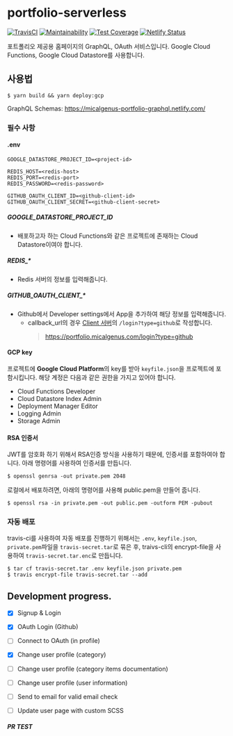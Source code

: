 # portfolio-serverless

[![TravisCI](https://travis-ci.org/micalgenus/portfolio-serverless.svg?branch=develop)](https://travis-ci.org/micalgenus/portfolio-serverless)
[![Maintainability](https://api.codeclimate.com/v1/badges/b3e8b5928b4e461ca3a1/maintainability)](https://codeclimate.com/github/micalgenus/portfolio-serverless/maintainability)
[![Test Coverage](https://api.codeclimate.com/v1/badges/b3e8b5928b4e461ca3a1/test_coverage)](https://codeclimate.com/github/micalgenus/portfolio-serverless/test_coverage)
[![Netlify Status](https://api.netlify.com/api/v1/badges/4deeb63a-c7fa-426a-b369-ba7e65323131/deploy-status)](https://app.netlify.com/sites/micalgenus-portfolio-graphql/deploys)

포트폴리오 제공용 홈페이지의 GraphQL, OAuth 서비스입니다. Google Cloud Functions, Google Cloud Datastore를 사용합니다.

## 사용법

```
$ yarn build && yarn deploy:gcp
```

GraphQL Schemas: https://micalgenus-portfolio-graphql.netlify.com/

### 필수 사항

#### .env

```
GOOGLE_DATASTORE_PROJECT_ID=<project-id>

REDIS_HOST=<redis-host>
REDIS_PORT=<redis-port>
REDIS_PASSWORD=<redis-password>

GITHUB_OAUTH_CLIENT_ID=<github-client-id>
GITHUB_OAUTH_CLIENT_SECRET=<github-client-secret>
```

##### GOOGLE_DATASTORE_PROJECT_ID

- 배포하고자 하는 Cloud Functions와 같은 프로젝트에 존재하는 Cloud Datastore이여야 합니다.

##### REDIS_\*

- Redis 서버의 정보를 입력해줍니다.

##### GITHUB_OAUTH_CLIENT_\*

- Github에서 Developer settings에서 App을 추가하여 해당 정보를 입력해줍니다.
  - callback_url의 경우 [Client 서버](https://github.com/micalgenus/portfolio)의 `/login?type=github`로 작성합니다.
    > https://portfolio.micalgenus.com/login?type=github

#### GCP key

프로젝트에 **Google Cloud Platform**의 key를 받아 `keyfile.json`을 프로젝트에 포함시킵니다.
해당 계정은 다음과 같은 권한을 가지고 있어야 합니다.

- Cloud Functions Developer
- Cloud Datastore Index Admin
- Deployment Manager Editor
- Logging Admin
- Storage Admin

#### RSA 인증서

JWT를 암호화 하기 위해서 RSA인증 방식을 사용하기 때문에, 인증서를 포함하여야 합니다. 아래 명령어를 사용하여 인증서를 만듭니다.

```
$ openssl genrsa -out private.pem 2048
```

로컬에서 배포하려면, 아래의 명령어를 사용해 public.pem을 만들어 줍니다.

```
$ openssl rsa -in private.pem -out public.pem -outform PEM -pubout
```

### 자동 배포

travis-ci를 사용하여 자동 배포를 진행하기 위해서는 `.env`, `keyfile.json`, `private.pem`파일을 `travis-secret.tar`로 묶은 후, traivs-cli의 encrypt-file을 사용하여 `travis-secret.tar.enc`로 만듭니다.

```
$ tar cf travis-secret.tar .env keyfile.json private.pem
$ travis encrypt-file travis-secret.tar --add
```

## Development progress.

- [x] Signup & Login
- [x] OAuth Login (Github)
- [ ] Connect to OAuth (in profile)
- [x] Change user profile (category)
- [ ] Change user profile (category items documentation)
- [ ] Change user profile (user information)
- [ ] Send to email for valid email check
- [ ] Update user page with custom SCSS


##### PR TEST
